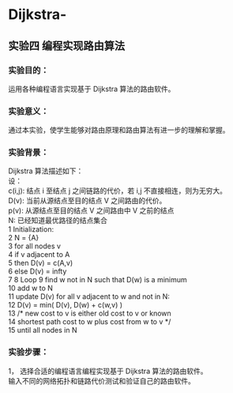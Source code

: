 # Dijkstra-
## 实验四 编程实现路由算法
### 实验目的：
 运用各种编程语言实现基于 Dijkstra 算法的路由软件。 
### 实验意义：
通过本实验，使学生能够对路由原理和路由算法有进一步的理解和掌握。
### 实验背景：
Dijkstra 算法描述如下：  <br>
设：  <br>
c(i,j): 结点 i 至结点 j 之间链路的代价，若 i,j 不直接相连，则为无穷大。  <br>
D(v): 当前从源结点至目的结点 V 之间路由的代价。 <br>
p(v): 从源结点至目的结点 V 之间路由中 V 之前的结点 <br>
N: 已经知道最优路径的结点集合 <br>
1 Initialization: <br>
2 N = {A} <br>
3 for all nodes v <br>
4 if v adjacent to A <br>
5 then D(v) = c(A,v) <br>
6 else D(v) = infty <br>
7 
8 Loop 9 find w not in N such that D(w) is a minimum <br>
10 add w to N <br>
11 update D(v) for all v adjacent to w and not in N: <br>
12 D(v) = min( D(v), D(w) + c(w,v) ) <br>
13 /* new cost to v is either old cost to v or known <br>
14 shortest path cost to w plus cost from w to v */ <br>
15 until all nodes in N <br>
### 实验步骤： 
1， 选择合适的编程语言编程实现基于 Dijkstra 算法的路由软件。 <br>
输入不同的网络拓扑和链路代价测试和验证自己的路由软件。<br>
